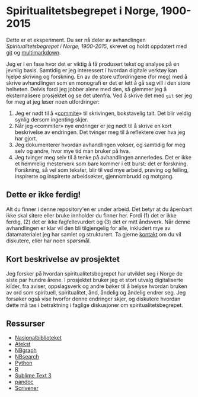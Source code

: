 # Spiritualitetsbegrepet i Norge, 1900-2015

Dette er et eksperiment. Du ser nå deler av avhandlingen *Spiritualitetsbegrepet i Norge, 1900-2015*, skrevet og holdt oppdatert med [git][3388-0002] og [multimarkdown][3388-0003].

Jeg er i en fase hvor det er viktig å få produsert tekst og analyse på en jevnlig basis. Samtidig er jeg interessert i hvordan digitale verktøy kan hjelpe skriving og forskning. En av de store utfordringene (for meg) med å skrive avhandlingen som en monografi er det er lett å gå seg vill i den store helheten. Delvis fordi jeg jobber alene med den, så glemmer jeg å eksternalisere prosjektet og se det utenfra. Ved å skrive det med `git` ser jeg for meg at jeg løser noen utfordringer:

1.   Jeg er nødt til å «[commite][3388-0001]» til skrivingen, bokstavelig talt. Det blir veldig synlig dersom ingenting skjer.
2.   Når jeg «commiter» nye endringer er jeg nødt til å skrive en kort beskrivelse av endringen. Det tvinger meg til å reflektere over hva jeg har gjort.
3.   Jeg dokumenterer hvordan avhandlingen vokser, og samtidig for meg selv og andre, hvor mye tid man bruker på hva.
4.   Jeg tvinger meg selv til å tenke på avhandlingen annerledes. Det er ikke et hemmelig mesterverk som bare kommer i ett burst: det er forskning. Forskning, så vel som tekster, blir til ved mye arbeid, prøving og feiling, inspirerte og inspirerte arbeidsøkter, gjennombrudd og motgang.

[3388-0001]: http://git-scm.com/docs/git-commit

## Dette er ikke ferdig!

Alt du finner i denne repository'en er under arbeid. Det betyr at du åpenbart ikke skal sitere eller bruke innholder du finner her. Fordi (1) det er ikke ferdig, (2) det er ikke fagfellevurdert og (3) det er mitt åndsverk. Når denne avhandlingen er klar vil den bli tilgjengelig for alle, inkludert mye av datamaterialet jeg har samlet og strukturert. Ta gjerne [kontakt](mailto:knut.melvar@uib.no) om du vil diskutere, eller har noen spørsmål.

[3388-0002]: http://git-scm.com/
[3388-0003]: http://fletcherpenney.net/multimarkdown/

## Kort beskrivelse av prosjektet

Jeg forsker på hvordan spiritualitetsbegrepet har utviklet seg i Norge de siste par hundre årene. I prosjektet bruker jeg et stort utvalg digitaliserte kilder, fra aviser, oppslagsverk og andre bøker til å belyse hvordan bruken av ord som spirituell, spiritualitet, ånd, åndelig og åndelig endrer seg. Jeg forsøker også vise hvorfor denne endringer skjer, og diskutere hvordan dette må tas i betraktning i faglige diskusjoner om spiritualitetsbegrepet.

## Ressurser

-   [Nasjonalbiblioteket](http://nb.no)
-   [Atekst][6593-0001]
-   [NBgraph][6593-0002]
-   [NBsearch][6593-0003]
-   [Python][6593-0004]
-   [R][6593-0005]
-   [Sublime Text 3][6593-0006]
-   [pandoc][6593-0007]
-   [Scrivener][6593-0008]

[6593-0001]: https://www.retriever-info.com/services/archive.html
[6593-0002]: http://jekyll-hyde/nbgraph
[6593-0003]: http://jekyll-hyde/nbsearch
[6593-0004]: https://www.python.org/
[6593-0005]: http://www.r-project.org/
[6593-0006]: http://www.sublimetext.com/3
[6593-0007]: http://johnmacfarlane.net/pandoc/
[6593-0008]: http://www.literatureandlatte.com/scrivener.php


<!-- Report:
(2:4:19): [Atekst](!g Atekst) => https://www.retriever-info.com/services/archive.html
(3:4:20): [NBgraph](!g NBgraph) => http://sccn.ucsd.edu/eeglab/locatefile.php?file=pop_topoplot.m
(4:4:21): [NBsearch](!g NBsearch) => http://search.cpan.org/~gaas/Net-HTTP-6.06/lib/Net/HTTP/NB.pm
(5:4:19): [Python](!g Python) => https://www.python.org/
(6:4:14): [R](!g R) => http://www.r-project.org/
(7:4:27): [Sublime Text 3](!g Sublime Text 3) => http://www.sublimetext.com/3
(8:4:19): [pandoc](!g pandoc) => http://johnmacfarlane.net/pandoc/
(9:4:22): [Scrivener](!g scrivener) => http://www.literatureandlatte.com/scrivener.php
(): Processed: 9 links, 0 errors.
-->


<!-- Report:
(2:133:16): [git](!g git) => http://git-scm.com/
(2:153:26): [multimarkdown](!g multimarkdown) => http://fletcherpenney.net/multimarkdown/
(): Processed: 3 links, 0 errors.
-->
